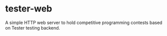 # tester-web
A simple HTTP web server to hold competitive programming contests based on Tester testing backend.
